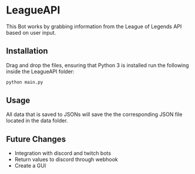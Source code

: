 # LeagueAPI

This Bot works by grabbing information from the League of Legends API based on user input.

## Installation

Drag and drop the files, ensuring that Python 3 is installed run the following inside the LeagueAPI folder:

```bash
python main.py
```

## Usage
All data that is saved to JSONs will save the the corresponding JSON file located in the data folder.


## Future Changes
- Integration with discord and twitch bots
- Return values to discord through webhook
- Create a GUI


